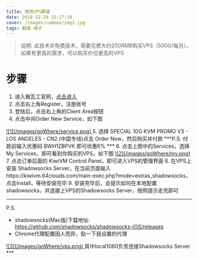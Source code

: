 ```yaml
---
title: 使用VPS翻墙
date: 2018-12-29 15:17:19
cover: /images/common/img2.jpg
tags: 翻墙 梯子
---
```


> 说明: 此技术非免费技术，需要花费大约200RMB购买VPS（500G/每月），如果有更高的需求，可以购买价位更高的VPS
# 步骤
1. 进入搬瓦工官网，[点击进入](https://bwh1.net/)
2. 点击右上角Register，注册账号
3. 登陆后，点击右上角的Client Area按钮
4. 点击中间Order New Service，如下图
  <a href="/images/goWhere/service.png" data-lightbox="img1">
    ![1](/images/goWhere/service.png)
  </a>
5. 选择 SPECIAL 10G KVM PROMO V3 - LOS ANGELES - CN2 (中国专线)点击 Order Now，然后购买并付款
  ***P.S. 付款前输入优惠码 BWH1ZBPVK 即可优惠6% ***
6. 点击上图中的Services，选择My Services，即可看到你购买的VPS，如下图
  <a href="/images/goWhere/my.png" data-lightbox="img2">
    ![2](/images/goWhere/my.png)
  </a>
7. 点击订单后面的 KiwiVM Control Panel，即可进入VPS的管理界面
8. 在VPS上安装 Shadowsocks Server，在当前页面输入 https://kiwivm.64clouds.com/main-exec.php?mode=extras_shadowsocks，点击Install，等待安装完毕
9. 安装完毕后，会提示如何在本地配置shadowsocks，并连接上VPS的Shadowsocks Server，按照提示走完即可

***
  P.S. 
  - shadowsocks(Mac版)下载地址: https://github.com/shadowsocks/shadowsocks-iOS/releases
  - Chrome代理配置因人而异，贴一下我设置的代理
  <a href="/images/goWhere/vps.png" data-lightbox="img3">
    ![3](/images/goWhere/vps.png)
  </a>
  其中local1080负责连接Shadowsocks Server
***
